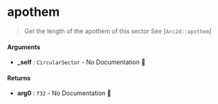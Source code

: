 # apothem

>  Get the length of the apothem of this sector
>  See [`Arc2d::apothem`]

#### Arguments

- **\_self** : `CircularSector` \- No Documentation 🚧

#### Returns

- **arg0** : `f32` \- No Documentation 🚧